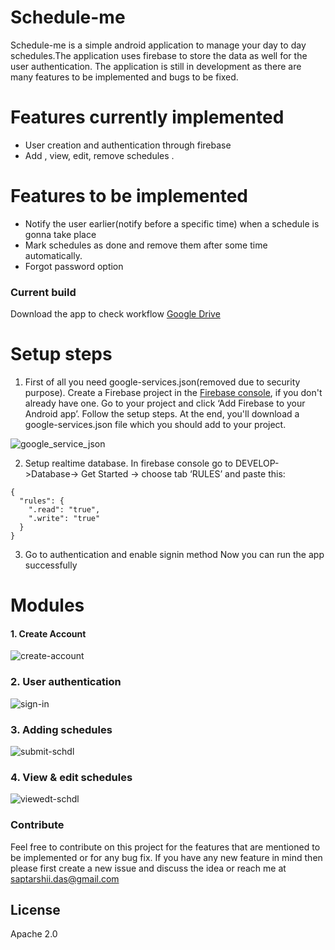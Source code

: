 # Schedule-me
Schedule-me is a simple android application to manage your day to day schedules.The application uses firebase to store the data as well for the user authentication. The application is still in development  as there are many features to be implemented and bugs to be fixed.

 

# Features currently implemented

  -  User creation and authentication through firebase
  -  Add , view, edit, remove schedules .

# Features to be implemented
  - Notify the user earlier(notify before a specific time) when a schedule is gonna take place
  - Mark schedules as done and remove them after some time automatically.
  - Forgot password option
 
### Current build 

Download the app to check workflow [Google Drive](https://drive.google.com/open?id=1Dbp4og8fcPd_CNtTEP6vdvzowLQrQPaw)



Setup steps
===========

 1. First of all you need google-services.json(removed due to security purpose). Create a Firebase project in the [Firebase console](https://console.firebase.google.com/), if you don't already have one. Go to your project and click ‘Add Firebase to your Android app’. Follow the setup steps. At the end, you'll download a google-services.json file which you should add to your project.

 ![google_service_json](https://user-images.githubusercontent.com/7821425/32899277-30da3374-caf3-11e7-86e0-58cb1bfd59e2.png)

 2. Setup realtime database. In firebase console go to DEVELOP->Database-> Get Started -> choose tab ‘RULES’ and paste this:

 ```
 {
   "rules": {
     ".read": "true",
     ".write": "true"
   }
 }
 ```
 
3. Go to authentication and enable signin method 
      Now you can run the app successfully

 

# Modules
#### 1. Create Account
   

  ![create-account](https://user-images.githubusercontent.com/42109385/79038040-d9d36280-7bf3-11ea-9bb7-7a94ef13cc4f.jpg)

### 2. User authentication

![sign-in](https://user-images.githubusercontent.com/42109385/79038097-536b5080-7bf4-11ea-8aec-18f449d7526f.jpg)

### 3. Adding schedules

![submit-schdl](https://user-images.githubusercontent.com/42109385/79038360-4fd8c900-7bf6-11ea-9dd0-e6d7d4d1bc96.gif)
### 4. View & edit schedules

![viewedt-schdl](https://user-images.githubusercontent.com/42109385/79038594-1c973980-7bf8-11ea-8059-a0dd999204bc.gif)



 
  


### Contribute
Feel free to contribute on this project for the features that are mentioned to be implemented or for any bug fix. If you have any new feature in mind then please first create a new issue and discuss the idea or reach me at saptarshii.das@gmail.com



License
----

Apache 2.0




[//]: # (These are reference links used in the body of this note and get stripped out when the markdown processor does its job. There is no need to format nicely because it shouldn't be seen. Thanks SO - http://stackoverflow.com/questions/4823468/store-comments-in-markdown-syntax)

   [Bubble Navigation]: <https://github.com/gauravk95/bubble-navigation>
   [Any Chart]: <https://github.com/AnyChart/AnyChart-Android>

  


